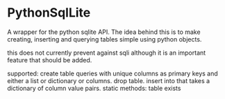 PythonSqlLite
=============

A wrapper for the python sqlite API.
The idea behind this is to make creating, inserting and querying tables simple using python objects.

this does not currently prevent against sqli although it is an important feature that should be added.

supported:
create table queries with unique columns as primary keys and either a list or dictionary or columns.
drop table.
insert into that takes a dictionary of column value pairs.
static methods:
table exists


